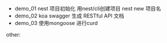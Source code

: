 <!--
 * @Author: your name
 * @Date: 2021-11-17 22:50:24
 * @Description: file content
-->

- demo_01 nest 项目初始化
  用nest/cli创建项目 nest new  项目名
- demo_02 koa swagger 生成 RESTful API 文档
- demo_03 使用mongoose 进行curd

other:

